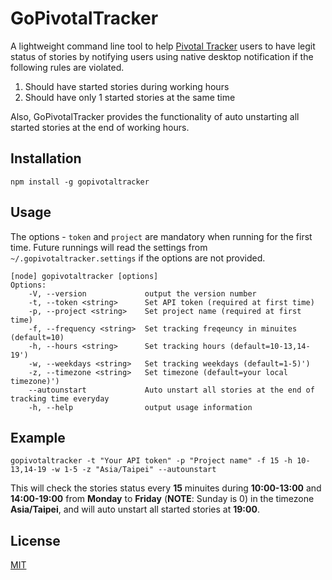 GoPivotalTracker
=================
A lightweight command line tool to help [Pivotal Tracker](https://www.pivotaltracker.com) users to have legit status of stories by notifying users using native desktop notification if the following rules are violated.
1. Should have started stories during working hours
2. Should have only 1 started stories at the same time

Also, GoPivotalTracker provides the functionality of auto unstarting all started stories at the end of working hours.

## Installation
```
npm install -g gopivotaltracker
```
## Usage
The options - `token` and `project` are mandatory when running for the first time. Future runnings will read the settings from `~/.gopivotaltracker.settings` if the options are not provided.

    [node] gopivotaltracker [options]
    Options:
        -V, --version             output the version number
        -t, --token <string>      Set API token (required at first time)
        -p, --project <string>    Set project name (required at first time)
        -f, --frequency <string>  Set tracking freqeuncy in minuites (default=10)
        -h, --hours <string>      Set tracking hours (default=10-13,14-19')
        -w, --weekdays <string>   Set tracking weekdays (default=1-5)')
        -z, --timezone <string>   Set timezone (default=your local timezone)')
        --autounstart             Auto unstart all stories at the end of tracking time everyday
        -h, --help                output usage information
## Example
	gopivotaltracker -t "Your API token" -p "Project name" -f 15 -h 10-13,14-19 -w 1-5 -z "Asia/Taipei" --autounstart

This will check the stories status every **15** minuites during **10:00-13:00** and **14:00-19:00** from **Monday** to **Friday** (**NOTE**: Sunday is 0) in the timezone **Asia/Taipei**, and will auto unstart all started stories at **19:00**.

## License

[MIT](LICENSE)